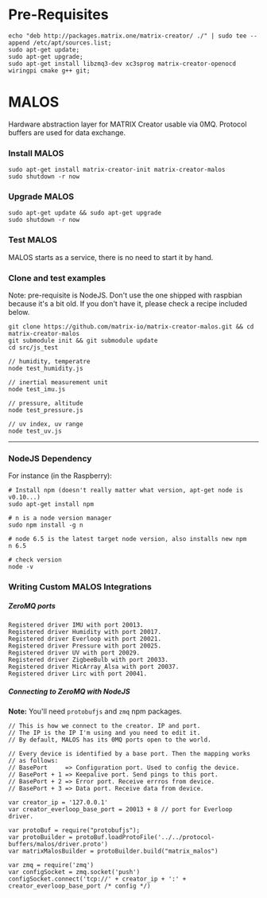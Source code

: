 
# Pre-Requisites
```
echo "deb http://packages.matrix.one/matrix-creator/ ./" | sudo tee --append /etc/apt/sources.list;
sudo apt-get update;
sudo apt-get upgrade;
sudo apt-get install libzmq3-dev xc3sprog matrix-creator-openocd wiringpi cmake g++ git;
```

# MALOS

Hardware abstraction layer for MATRIX Creator usable via 0MQ. Protocol buffers are used for data exchange.

### Install MALOS
```
sudo apt-get install matrix-creator-init matrix-creator-malos
sudo shutdown -r now
```

### Upgrade MALOS
```
sudo apt-get update && sudo apt-get upgrade
sudo shutdown -r now
```

### Test MALOS

MALOS starts as a service, there is no need to start it by hand.

### Clone and test examples
Note: pre-requisite is NodeJS. Don't use the one shipped with raspbian because it's a bit old. If you don't have it, please check a recipe included below.
```
git clone https://github.com/matrix-io/matrix-creator-malos.git && cd matrix-creator-malos
git submodule init && git submodule update
cd src/js_test

// humidity, temperatre
node test_humidity.js 

// inertial measurement unit
node test_imu.js 

// pressure, altitude
node test_pressure.js 

// uv index, uv range
node test_uv.js
```
-------------------------

### NodeJS Dependency

For instance (in the Raspberry):

```
# Install npm (doesn't really matter what version, apt-get node is v0.10...)
sudo apt-get install npm

# n is a node version manager
sudo npm install -g n

# node 6.5 is the latest target node version, also installs new npm
n 6.5

# check version
node -v
```

### Writing Custom MALOS Integrations
##### ZeroMQ ports
```
Registered driver IMU with port 20013.
Registered driver Humidity with port 20017.
Registered driver Everloop with port 20021.
Registered driver Pressure with port 20025.
Registered driver UV with port 20029.
Registered driver ZigbeeBulb with port 20033.
Registered driver MicArray_Alsa with port 20037.
Registered driver Lirc with port 20041.
```

##### Connecting to ZeroMQ with NodeJS

**Note:** You'll need `protobufjs` and `zmq` npm packages.
```
// This is how we connect to the creator. IP and port.
// The IP is the IP I'm using and you need to edit it.
// By default, MALOS has its 0MQ ports open to the world.

// Every device is identified by a base port. Then the mapping works
// as follows:
// BasePort     => Configuration port. Used to config the device.
// BasePort + 1 => Keepalive port. Send pings to this port.
// BasePort + 2 => Error port. Receive errros from device.
// BasePort + 3 => Data port. Receive data from device.

var creator_ip = '127.0.0.1'
var creator_everloop_base_port = 20013 + 8 // port for Everloop driver.

var protoBuf = require("protobufjs");
var protoBuilder = protoBuf.loadProtoFile('../../protocol-buffers/malos/driver.proto')
var matrixMalosBuilder = protoBuilder.build("matrix_malos")

var zmq = require('zmq')
var configSocket = zmq.socket('push')
configSocket.connect('tcp://' + creator_ip + ':' + creator_everloop_base_port /* config */)
```
